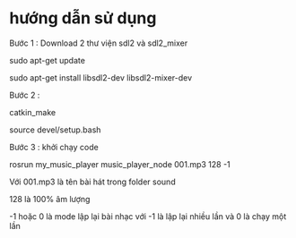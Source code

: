 # hướng dẫn sử dụng

Bước 1 : Download 2 thư viện sdl2 và sdl2_mixer

sudo apt-get update

sudo apt-get install libsdl2-dev libsdl2-mixer-dev

Bước 2 : 

catkin_make

source devel/setup.bash

Bước 3 : khởi chạy code

rosrun my_music_player music_player_node 001.mp3 128 -1

Với 001.mp3 là tên bài hát trong folder sound 

128 là 100% âm lượng 

-1 hoặc 0 là mode lập lại bài nhạc với -1 là lập lại nhiều lần và 0 là chạy một lần

